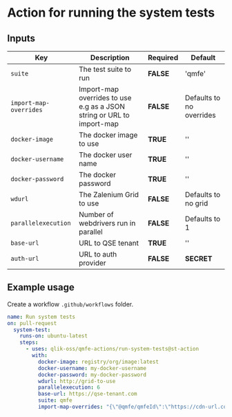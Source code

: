 # Action for running the system tests

## Inputs

| Key                     | Description                                                                    | Required  | Default                         |
| ----------------------- | ------------------------------------------------------------------------------ | --------- | ------------------------------- |
| `suite`                 | The test suite to run                                                          | **FALSE** | 'qmfe'                          |
| `import-map-overrides`  | Import-map overrides to use e.g as a JSON string or URL to import-map          | **FALSE** | Defaults to no overrides        |
| `docker-image`          | The docker image to use                                                        | **TRUE**  | ''                              |
| `docker-username`       | The docker user name                                                           | **TRUE**  | ''                              |
| `docker-password`       | The docker password                                                            | **TRUE**  | ''                              |
| `wdurl`                 | The Zalenium Grid to use                                                       | **FALSE** | Defaults to no grid             |
| `parallelexecution`     | Number of webdrivers run in parallel                                           | **FALSE** | Defaults to 1                   |
| `base-url`              | URL to QSE tenant                                                              | **TRUE**  | ''                              |
| `auth-url`              | URL to auth provider                                                           | **FALSE** | **SECRET**                      |

## Example usage

Create a workflow `.github/workflows` folder.

```yaml
name: Run system tests
on: pull-request
  system-test:
    runs-on: ubuntu-latest
    steps:
      - uses: qlik-oss/qmfe-actions/run-system-tests@st-action
        with:
          docker-image: registry/org/image:latest
          docker-username: my-docker-username
          docker-password: my-docker-password
          wdurl: http://grid-to-use
          parallelexecution: 6
          base-url: https://qse-tenant.com
          suite: qmfe
          import-map-overrides: "{\"@qmfe/qmfeId\":\"https://cdn-url.com/qmfe/qmfeId/version/qmfeId.js\"}"
```